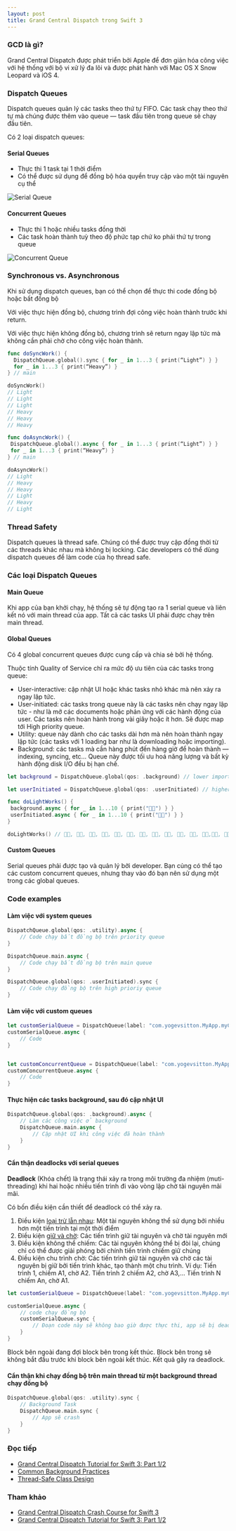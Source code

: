 ```yaml
---
layout: post
title: Grand Central Dispatch trong Swift 3
---
```


### GCD là gì?

Grand Central Dispatch được phát triển bởi Apple để đơn giản hóa công việc với hệ thống với bộ vi xử lý đa lõi và được phát hành với Mac OS X Snow Leopard và iOS 4.

### Dispatch Queues

Dispatch queues quản lý các tasks theo thứ tự FIFO. Các task chạy theo thứ tự mà chúng được thêm vào queue — task đầu tiên trong queue sẽ chạy đầu tiên.

Có 2 loại dispatch queues:

#### Serial Queues

- Thực thi 1 task tại 1 thời điểm
- Có thể được sử dụng để đồng bộ hóa quyền truy cập vào một tài nguyên cụ thể

![Serial Queue](https://koenig-media.raywenderlich.com/uploads/2014/09/Serial-Queue-Swift.png)

#### Concurrent Queues

- Thực thi 1 hoặc nhiều tasks đồng thời
- Các task hoàn thành tuỳ theo độ phức tạp chứ ko phải thứ tự trong queue

![Concurrent Queue](https://koenig-media.raywenderlich.com/uploads/2014/09/Concurrent-Queue-Swift.png)

### Synchronous vs. Asynchronous

Khi sử dụng dispatch queues, bạn có thể chọn để thực thi code đồng bộ hoặc bất đồng bộ

Với việc thực hiện đồng bộ, chương trình đợi công việc hoàn thành trước khi return.

Với việc thực hiện không đồng bộ, chương trình sẽ return ngay lập tức mà không cần phải chờ cho công việc hoàn thành.

```swift
func doSyncWork() {
  DispatchQueue.global().sync { for _ in 1...3 { print(“Light”) } }
  for _ in 1...3 { print(“Heavy”) }
} // main

doSyncWork()
// Light
// Light
// Light
// Heavy
// Heavy
// Heavy
```

```swift
func doAsyncWork() {
 DispatchQueue.global().async { for _ in 1...3 { print(“Light”) } }
 for _ in 1...3 { print(“Heavy”) } 
} // main

doAsyncWork()
// Light
// Heavy
// Heavy
// Light
// Heavy
// Light
```



### Thread Safety

Dispatch queues là thread safe. Chúng có thể được truy cập đồng thời từ các threads khác nhau mà không bị locking. Các developers có thể dùng dispatch queues để làm code của họ thread safe.

### Các loại Dispatch Queues

#### Main Queue

Khi app của bạn khởi chạy, hệ thống sẽ tự động tạo ra 1 serial queue và liên kết nó với main thread của app.  Tất cả các tasks UI phải được chạy trên main thread.

#### Global Queues

Có 4 global concurrent queues được cung cấp và chia sẻ bởi hệ thống.

Thuộc tính Quality of Service chỉ ra mức độ ưu tiên của các tasks trong queue:

- User-interactive: cập nhật UI hoặc khác tasks nhỏ khác mà nên xảy ra ngay lập tức.
- User-initiated: các tasks trong queue này là các tasks nên chạy ngay lập tức - như là mở các documents hoặc phản ứng với các hành động của user. Các tasks nên hoàn hành trong vài giây hoặc ít hơn. Sẽ được map tới High priority queue.
- Utility: queue này dành cho các tasks dài hơn mà nên hoàn thành ngay lập tức (các tasks với 1 loading bar như là downloading hoặc importing).
- Background: các tasks mà cần hàng phút đến hàng giờ để hoàn thành — indexing, syncing, etc… Queue này được tối ưu hoá năng lượng và bất kỳ hành động disk I/O đều bị hạn chế.

```swift
let background = DispatchQueue.global(qos: .background) // lower importance

let userInitiated = DispatchQueue.global(qos: .userInitiated) // higher importance

func doLightWorks() {
 background.async { for _ in 1...10 { print("👷🏻") } }
 userInitiated.async { for _ in 1...10 { print("👷🏾") } } 
}

doLightWorks() // 👷🏾, 👷🏻, 👷🏾, 👷🏻, 👷🏾, 👷🏾, 👷🏻, 👷🏾, 👷🏾, 👷🏾, 👷🏻, 👷🏾,👷🏾, 👷🏾, 👷🏻, 👷🏻, 👷🏻, 👷🏻, 👷🏻, 👷🏻
```



#### Custom Queues

Serial queues phải được tạo và quản lý bởi developer. Bạn củng có thể tạo các custom concurrent queues, nhưng thay vào đó bạn nên sử dụng một trong các global queues. 

### Code examples

#### Làm việc với system queues

```swift
DispatchQueue.global(qos: .utility).async {
    // Code chạy bất đồng bộ trên priority queue
}

DispatchQueue.main.async {
    // Code chạy bất đồng bộ trên main queue
}

DispatchQueue.global(qos: .userInitiated).sync {
    // Code chạy đồng bộ trên high prioriy queue
}
```

#### Làm việc với custom queues

```swift
let customSerialQueue = DispatchQueue(label: "com.yogevsitton.MyApp.myCustomSerialQueue")
customSerialQueue.async {
    // Code
}


let customConcurrentQueue = DispatchQueue(label: "com.yogevsitton.MyApp.myCustomConcurrentQueue", attributes: .concurrent)
customConcurrentQueue.async {
    // Code
}
```

#### Thực hiện các tasks background, sau đó cập nhật UI

```swift
DispatchQueue.global(qos: .background).async {
    // Làm các công việc ở background
    DispatchQueue.main.async {
        // Cập nhật UI khi công việc đã hoàn thành
    }
}
```

#### Cẩn thận deadlocks với serial queues

**Deadlock** (Khóa chết) là trạng thái xảy ra trong môi trường đa nhiệm (muti-threading) khi hai hoặc nhiều tiến trình đi vào vòng lặp chờ tài nguyên mãi mãi.

Có bốn điều kiện cần thiết để deadlock có thể xảy ra.

1. Điều kiện [loại trừ lẫn nhau](https://vi.wikipedia.org/w/index.php?title=Lo%E1%BA%A1i_tr%E1%BB%AB_l%E1%BA%ABn_nhau&action=edit&redlink=1): Một tài nguyên không thể sử dụng bởi nhiều hơn một tiến trình tại một thời điểm
2. Điều kiện [giữ và chờ](https://vi.wikipedia.org/w/index.php?title=Gi%E1%BB%AF_v%C3%A0_ch%E1%BB%9D&action=edit&redlink=1): Các tiến trình giữ tài nguyên và chờ tài nguyên mới
3. Điều kiện không thể chiếm: Các tài nguyên không thể bị đòi lại, chúng chỉ có thể được giải phóng bởi chính tiến trình chiếm giữ chúng
4. Điều kiện chu trình chờ: Các tiến trình giữ tài nguyên và chờ các tài nguyên bị giữ bởi tiến trình khác, tạo thành một chu trình. Ví dụ: Tiến trình 1, chiếm A1, chờ A2. Tiến trình 2 chiếm A2, chờ A3,... Tiến trình N chiếm An, chờ A1.

```swift
let customSerialQueue = DispatchQueue(label: "com.yogevsitton.MyApp.myCustomSerialQueue")

customSerialQueue.async {
    // code chạy đồng bộ
    customSerialQueue.sync {
        // Đoạn code này sẽ không bao giờ được thực thi, app sẽ bị deadlock
    }
}
```

Block bên ngoài đang đợi block bên trong kết thúc. Block bên trong sẽ không bắt đầu trước khi block bên ngoài kết thúc. Kết quả gây ra deadlock.

#### Cẩn thận khi chạy đồng bộ trên main thread từ một background thread chạy đồng bộ

```swift
DispatchQueue.global(qos: .utility).sync {
    // Background Task
    DispatchQueue.main.sync {
        // App sẽ crash
    }
}
```

### Đọc tiếp

- [Grand Central Dispatch Tutorial for Swift 3: Part 1/2](https://www.raywenderlich.com/148513/grand-central-dispatch-tutorial-swift-3-part-1)
- [Common Background Practices](https://www.objc.io/issues/2-concurrency/common-background-practices/)
- [Thread-Safe Class Design](https://www.objc.io/issues/2-concurrency/thread-safe-class-design/#practical-thread-safe-design)

### Tham khảo

- [Grand Central Dispatch Crash Course for Swift 3](https://medium.com/modernnerd-code/grand-central-dispatch-crash-course-for-swift-3-8bf2652c1cb8)
- [Grand Central Dispatch Tutorial for Swift 3: Part 1/2](https://www.raywenderlich.com/148513/grand-central-dispatch-tutorial-swift-3-part-1)


